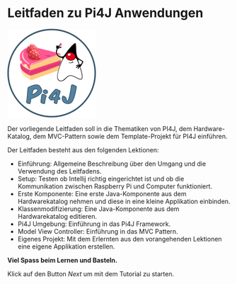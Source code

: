 # Leitfaden zu Pi4J Anwendungen

![Pi4J Logo](./pi4jHeader.png)

Der vorliegende Leitfaden soll in die Thematiken von PI4J, dem Hardware-Katalog, dem MVC-Pattern sowie dem 
Template-Projekt für PI4J einführen. 

Der Leitfaden besteht aus den folgenden Lektionen:
- Einführung: Allgemeine Beschreibung über den Umgang und die Verwendung des Leitfadens.
- Setup: Testen ob Intellij richtig eingerichtet ist und ob die Kommunikation zwischen Raspberry Pi und Computer funktioniert.
- Erste Komponente: Eine erste Java-Komponente aus dem Hardwarekatalog nehmen und diese in eine kleine Applikation einbinden.
- Klassenmodifizierung: Eine Java-Komponente aus dem Hardwarekatalog editieren.
- Pi4J Umgebung: Einführung in das Pi4J Framework.
- Model View Controller: Einführung in das MVC Pattern.
- Eigenes Projekt: Mit dem Erlernten aus den vorangehenden Lektionen eine eigene Applikation erstellen.

**Viel Spass beim Lernen und Basteln.**

Klick auf den Button *Next* um mit dem Tutorial zu starten.
